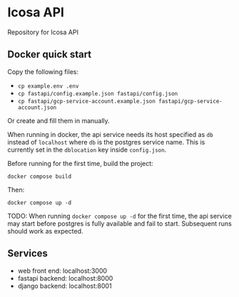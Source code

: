# Icosa API

Repository for Icosa API

## Docker quick start

Copy the following files:

- `cp example.env .env`
- `cp fastapi/config.example.json fastapi/config.json`
- `cp fastapi/gcp-service-account.example.json fastapi/gcp-service-account.json`

Or create and fill them in manually.

When running in docker, the api service needs its host specified as `db` instead of `localhost` where `db` is the postgres service name. This is currently set in the `dblocation` key inside `config.json`.

Before running for the first time, build the project:

`docker compose build`

Then:

`docker compose up -d`

TODO: When running  `docker compose up -d` for the first time, the api service may start before postgres is fully available and fail to start. Subsequent runs should work as expected.

## Services

- web front end: localhost:3000
- fastapi backend: localhost:8000
- django backend: localhost:8001
